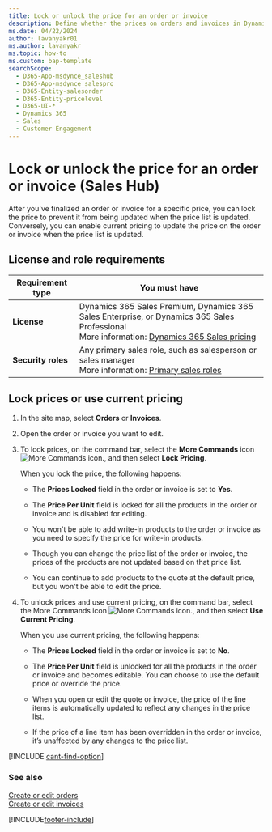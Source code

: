 ```yaml
---
title: Lock or unlock the price for an order or invoice 
description: Define whether the prices on orders and invoices in Dynamics 365 Sales will be locked.
ms.date: 04/22/2024
author: lavanyakr01
ms.author: lavanyakr
ms.topic: how-to 
ms.custom: bap-template 
searchScope: 
  - D365-App-msdynce_saleshub
  - D365-App-msdynce_salespro
  - D365-Entity-salesorder
  - D365-Entity-pricelevel
  - D365-UI-*
  - Dynamics 365
  - Sales
  - Customer Engagement
---
```

# Lock or unlock the price for an order or invoice (Sales Hub) 

After you've finalized an order or invoice for a specific price, you can lock the price to prevent it from being updated when the price list is updated. Conversely, you can enable current pricing to update the price on the order or invoice when the price list is updated.

## License and role requirements

| Requirement type | You must have |  
|-----------------------|---------|
| **License** | Dynamics 365 Sales Premium, Dynamics 365 Sales Enterprise, or Dynamics 365 Sales Professional <br>More information: [Dynamics 365 Sales pricing](https://dynamics.microsoft.com/sales/pricing/) |
| **Security roles** | Any primary sales role, such as salesperson or sales manager<br>  More information: [Primary sales roles](security-roles-for-sales.md#primary-sales-roles)|


## Lock prices or use current pricing

1. In the site map, select **Orders** or **Invoices**.

2. Open the order or invoice you want to edit.

3. To lock prices, on the command bar, select the **More Commands** icon ![More Commands icon.](media/more-commands-icon.png "More Commands icon"), and then select **Lock Pricing**.
    
    When you lock the price, the following happens:

      - The **Prices Locked** field in the order or invoice is set to **Yes**.

      -  The **Price Per Unit** field is locked for all the products in the order or invoice and is disabled for editing.
      - You won't be able to add write-in products to the order or invoice as you need to specify the price for write-in products.
      - Though you can change the price list of the order or invoice, the prices of the products are not updated based on that price list.
      - You can continue to add products to the quote at the default price, but you won't be able to edit the price.  
 
4. To unlock prices and use current pricing, on the command bar, select the More Commands icon ![More Commands icon.](media/more-commands-icon.png "More Commands icon"), and then select **Use Current Pricing**.

    When you use current pricing, the following happens:

    - The **Prices Locked** field in the order or invoice is set to **No**.

    - The **Price Per Unit** field is unlocked for all the products in the order or invoice and becomes editable. You can choose to use the default price or override the price.
    - When you open or edit the quote or invoice, the price of the line items is automatically updated to reflect any changes in the price list.
    - If the price of a line item has been overridden in the order or invoice, it’s unaffected by any changes to the price list. 


[!INCLUDE [cant-find-option](../includes/cant-find-option.md)]

### See also

[Create or edit orders](create-edit-order-sales.md)  
[Create or edit invoices](create-edit-invoice-sales.md)


[!INCLUDE[footer-include](../includes/footer-banner.md)]
